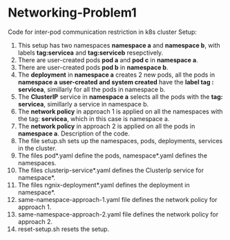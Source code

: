 # Networking-Problem1
Code for inter-pod communication restriction in k8s cluster
Setup:
1. This setup has two namespaces **namespace a** and **namespace b**, with labels **tag:servicea** and **tag:serviceb** resepctively.
2. There are user-created pods **pod a** and **pod c** in **namespace a**.
3. There are user-created pods **pod b** in **namespace b**.
4. The **deployment** in **namespace a** creates 2 new pods, all the pods in **namespace a** **user-created and system created** have the **label tag : servicea**, simillarly  for all the pods in namespace b.
5. The **ClusterIP** service in **namespace a** selects all the pods with the **tag: servicea**, simillarly a service in namespace b.
6. The **network policy** in approach 1 is applied on all the namespaces with the tag: **servicea**, which in this case is namespace a.
7. The **network policy** in approach 2 is applied on all the pods in **namespace a**.
Description of the code.
1. The file setup.sh sets up the namespaces, pods, deployments, services in the cluster.
2. The files pod*.yaml define the pods, namespace*.yaml defines the namespaces.
3. The files clusterip-service*.yaml defines the ClusterIp service for namespace*.
4. The files ngnix-deployment*.yaml defines the deployment in namespace*.
5. same-namespace-approach-1.yaml file defines the network policy for approach 1.
6. same-namespace-approach-2.yaml file defines the network policy for approach 2.
7. reset-setup.sh resets the setup.
